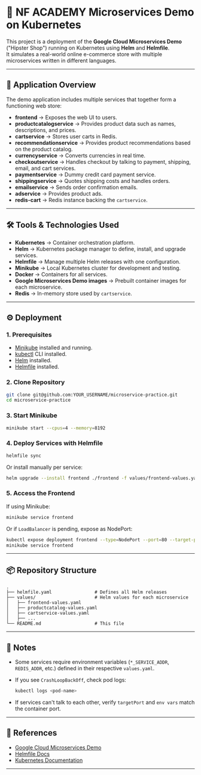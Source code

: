 # 🛒 NF ACADEMY Microservices Demo on Kubernetes

This project is a deployment of the **Google Cloud Microservices Demo**
("Hipster Shop") running on Kubernetes using **Helm** and **Helmfile**.\
It simulates a real-world online e-commerce store with multiple
microservices written in different languages.

------------------------------------------------------------------------

## 🚀 Application Overview

The demo application includes multiple services that together form a
functioning web store:

-   **frontend** → Exposes the web UI to users.
-   **productcatalogservice** → Provides product data such as names,
    descriptions, and prices.
-   **cartservice** → Stores user carts in Redis.
-   **recommendationservice** → Provides product recommendations based
    on the product catalog.
-   **currencyservice** → Converts currencies in real time.
-   **checkoutservice** → Handles checkout by talking to payment,
    shipping, email, and cart services.
-   **paymentservice** → Dummy credit card payment service.
-   **shippingservice** → Quotes shipping costs and handles orders.
-   **emailservice** → Sends order confirmation emails.
-   **adservice** → Provides product ads.
-   **redis-cart** → Redis instance backing the `cartservice`.

------------------------------------------------------------------------

## 🛠️ Tools & Technologies Used

-   **Kubernetes** → Container orchestration platform.
-   **Helm** → Kubernetes package manager to define, install, and
    upgrade services.
-   **Helmfile** → Manage multiple Helm releases with one configuration.
-   **Minikube** → Local Kubernetes cluster for development and testing.
-   **Docker** → Containers for all services.
-   **Google Microservices Demo images** → Prebuilt container images for
    each microservice.
-   **Redis** → In-memory store used by `cartservice`.

------------------------------------------------------------------------

## ⚙️ Deployment

### 1. Prerequisites

-   [Minikube](https://minikube.sigs.k8s.io/docs/start/) installed and
    running.
-   [kubectl](https://kubernetes.io/docs/tasks/tools/) CLI installed.
-   [Helm](https://helm.sh/docs/intro/install/) installed.
-   [Helmfile](https://github.com/helmfile/helmfile) installed.

### 2. Clone Repository

``` bash
git clone git@github.com:YOUR_USERNAME/microservice-practice.git
cd microservice-practice
```

### 3. Start Minikube

``` bash
minikube start --cpus=4 --memory=8192
```

### 4. Deploy Services with Helmfile

``` bash
helmfile sync
```

Or install manually per service:

``` bash
helm upgrade --install frontend ./frontend -f values/frontend-values.yaml
```

### 5. Access the Frontend

If using Minikube:

``` bash
minikube service frontend
```

Or if `LoadBalancer` is pending, expose as NodePort:

``` bash
kubectl expose deployment frontend --type=NodePort --port=80 --target-port=8080
minikube service frontend
```

------------------------------------------------------------------------

## 📦 Repository Structure

    .
    ├── helmfile.yaml                # Defines all Helm releases
    ├── values/                      # Helm values for each microservice
    │   ├── frontend-values.yaml
    │   ├── productcatalog-values.yaml
    │   ├── cartservice-values.yaml
    │   ├── ...
    └── README.md                    # This file

------------------------------------------------------------------------

## 🧩 Notes

-   Some services require environment variables (`*_SERVICE_ADDR`,
    `REDIS_ADDR`, etc.) defined in their respective `values.yaml`.

-   If you see `CrashLoopBackOff`, check pod logs:

    ``` bash
    kubectl logs <pod-name>
    ```

-   If services can't talk to each other, verify `targetPort` and
    `env vars` match the container port.

------------------------------------------------------------------------

## 📖 References

-   [Google Cloud Microservices
    Demo](https://github.com/GoogleCloudPlatform/microservices-demo)
-   [Helmfile Docs](https://helmfile.readthedocs.io/)
-   [Kubernetes Documentation](https://kubernetes.io/docs/home/)

------------------------------------------------------------------------
